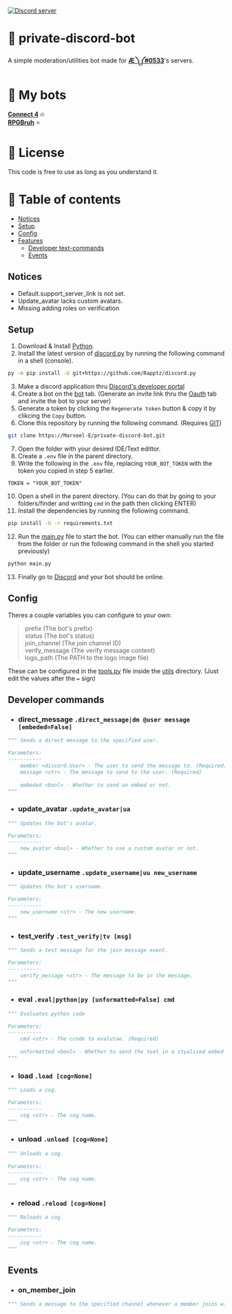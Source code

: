 [![Discord server](https://discord.com/api/guilds/843994109366501376/embed.png)](https://discord.gg/DFDUpXJNdc)

# 🤖 private-discord-bot
A simple moderation/utilities bot made for **[Æ ༽༼#0533](https://discord.com/users/470866478720090114)**'s servers.

# 📢 My bots
**[Connect 4](https://top.gg/bot/795099690609279006)** :fire:  
**[RPGBruh](https://top.gg/bot/947242264483209269)** :star:  

# 📜 License
This code is free to use as long as you understand it.

# 📑 Table of contents
* [Notices](#notices)
* [Setup](#setup)
* [Config](#config)
* [Features](#developer-commands)
	* [Developer text-commands](#developer-commands)
	* [Events](#events)  

## Notices
* Default.support_server_link is not set.
* Update_avatar lacks custom avatars.
* Missing adding roles on verification

## Setup
1. Download & Install [Python](https://python.org/download). 
2. Install the latest version of [discord.py](https://github.com/Rapptz/discord.py) by running the following command in a shell (console).
```bash
py -m pip install -U git+https://github.com/Rapptz/discord.py
```
3. Make a discord application thru [Discord's developer portal](https://discord.com/developers/applications)
4. Create a bot on the [bot](https://discord.com/developers/applications) tab. (Generate an invite link thru the [Oauth](https://discord.com/developers/applications) tab and invite the bot to your server)
5. Generate a token by clicking the `Regenerate token` button & copy it by clikcing the `Copy` button.
6. Clone this repository by running the following command. (Requires [GIT](https://git-scm.com/downloads))
```bash
git clone https://Marseel-E/private-discord-bot.git
```
7. Open the folder with your desired IDE/Text edittor.
8. Create a `.env` file in the parent directory.
9. Write the following in the `.env` file, replacing `YOUR_BOT_TOKEN` with the token you copied in step 5 earlier.
```
TOKEN = "YOUR_BOT_TOKEN"
```
10. Open a shell in the parent directory. (You can do that by going to your folders/finder and writting `cmd` in the path then clicking ENTER)
11. Install the dependencies by running the following command.
```bash
pip install -U -r requirements.txt
```
12. Run the [main.py](https://github.com/Marseel-E/private-discord-bot/blob/main/main.py) file to start the bot. (You can either manually run the file from the folder or run the following command in the shell you started previously)
```bash
python main.py
```
13. Finally go to [Discord](https://discord.com) and your bot should be online.

## Config
Theres a couple variables you can configure to your own:
> prefix (The bot's prefix)  
> status (The bot's status)  
> join_channel (The join channel ID)  
> verify_message (The verify message content)  
> logo_path (The PATH to the logo image file)  

These can be configured in the [tools.py](https://github.com/Marseel-E/private-discord-bot/blob/main/utils/tools.py) file inside the [utils](https://github.com/Marseel-E/private-discord-bot/blob/main/utils) directory.
(Just edit the values after the `=` sign)

## Developer commands
* ### direct_message `.direct_message|dm @user message [embeded=False]`
```py
""" Sends a direct message to the specified user.

Parameters:
-----------
	member <discord.User> - The user to send the message to. (Required)
	message <str> - The message to send to the user. (Required)
			
	embeded <bool> - Whether to send an embed or not.
""" 
```
* ### update_avatar `.update_avatar|ua`
```py
""" Updates the bot's avatar. 

Parameters:
-----------
	new_avatar <bool> - Whether to use a custom avatar or not.
"""
```
* ### update_username `.update_username|uu new_username`
```py
""" Updates the bot's username.

Parameters:
-----------
	new_username <str> - The new username.
"""
```
* ### test_verify `.test_verify|tv [msg]`
```py
""" Sends a test message for the join message event.

Parameters:
-----------
	verify_message <str> - The message to be in the message.
"""
```
* ### eval `.eval|python|py [unformatted=False] cmd`
```py
""" Evaluates python code

Parameters:
-----------
	cmd <str> - The ccode to evalutae. (Required)
			
	unformatted <bool> - Whether to send the text in a styalized embed or not.
"""
```
* ### load `.load [cog=None]`
```py
""" Loads a cog.

Parameters:
-----------
	cog <str> - The cog name.
"""
```
* ### unload `.unload [cog=None]`
```py
""" Unloads a cog.
		
Parameters:
-----------
	cog <str> - The cog name.
"""
```
* ### reload `.reload [cog=None]`
```py
""" Reloads a cog.

Parameters:
-----------
	cog <str> - The cog name.
"""
```

## Events
* ### on_member_join
```py
""" Sends a message to the specified channel whenever a member joins with a specific view to them only for verification. """
```
